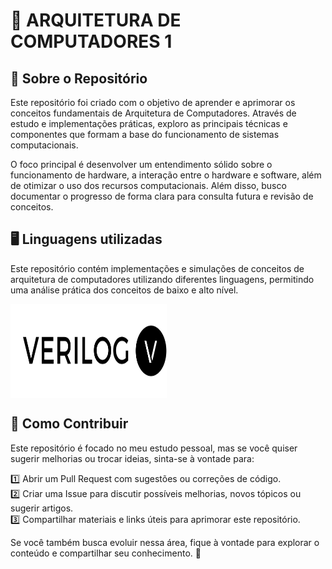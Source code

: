 # 🚀 **ARQUITETURA DE COMPUTADORES 1**

## **📌 Sobre o Repositório**

Este repositório foi criado com o objetivo de aprender e aprimorar os conceitos fundamentais de Arquitetura de Computadores. Através de estudo e implementações práticas, exploro as principais técnicas e componentes que formam a base do funcionamento de sistemas computacionais.

O foco principal é desenvolver um entendimento sólido sobre o funcionamento de hardware, a interação entre o hardware e software, além de otimizar o uso dos recursos computacionais. Além disso, busco documentar o progresso de forma clara para consulta futura e revisão de conceitos.

## **🖥️ Linguagens utilizadas**  

Este repositório contém implementações e simulações de conceitos de arquitetura de computadores utilizando diferentes linguagens, permitindo uma análise prática dos conceitos de baixo e alto nível.

<div style="display: flex; gap: 25px;">
  <img src="https://raw.githubusercontent.com/Verilog-Solutions/.github/main/assets/verilog-logo.svg" width="250" height="150" />
</div>

## **🤝 Como Contribuir**

Este repositório é focado no meu estudo pessoal, mas se você quiser sugerir melhorias ou trocar ideias, sinta-se à vontade para:

1️⃣ Abrir um Pull Request com sugestões ou correções de código.  
2️⃣ Criar uma Issue para discutir possíveis melhorias, novos tópicos ou sugerir artigos.  
3️⃣ Compartilhar materiais e links úteis para aprimorar este repositório.

Se você também busca evoluir nessa área, fique à vontade para explorar o conteúdo e compartilhar seu conhecimento. 🧠

